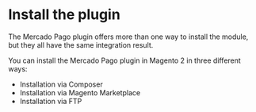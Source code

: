 # Install the plugin

The Mercado Pago plugin offers more than one way to install the module, but they all have the same integration result.

You can install the Mercado Pago plugin in Magento 2 in three different ways:

* Installation via Composer
* Installation via Magento Marketplace
* Installation via FTP